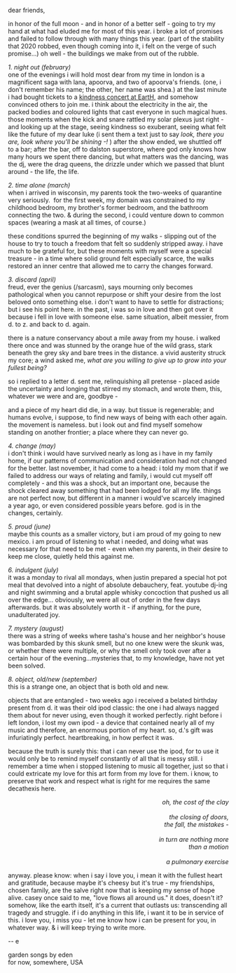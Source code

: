 dear friends,

in honor of the full moon - and in honor of a better self - going to try my hand at what had eluded me for most of this year. i broke a lot of promises and failed to follow through with many things this year. (part of the stability that 2020 robbed, even though coming into it, i felt on the verge of such promise...) oh well - the buildings we make from out of the rubble.

_1\. night out (february)_<br>one of the evenings i will hold most dear from my time in london is a magnificent saga with lana, apoorva, and two of apoorva's friends. (one, i don't remember his name; the other, her name was shea.) at the last minute i had bought tickets to a [kindness concert at EartH](http://youtu.be/evudz3nwikk?c=34ebca37-bdf5-43c1-977c-a4799b77fb19), and somehow convinced others to join me. i think about the electricity in the air, the packed bodies and coloured lights that cast everyone in such magical hues. those moments when the kick and snare rattled my solar plexus just right - and looking up at the stage, seeing kindness so exuberant, seeing what felt like the future of my dear luke (i sent them a text just to say _look, there you are, look where you'll be shining -!_ ) after the show ended, we shuttled off to a bar; after the bar, off to dalston superstore, where god only knows how many hours we spent there dancing, but what matters was the dancing, was the dj, were the drag queens, the drizzle under which we passed that blunt around - the life, the life.

_2\. time alone (march)_<br>when i arrived in wisconsin, my parents took the two-weeks of quarantine very seriously.  for the first week, my domain was constrained to my childhood bedroom, my brother's former bedroom, and the bathroom connecting the two. & during the second, i could venture down to common spaces (wearing a mask at all times, of course.)

these conditions spurred the beginning of my walks - slipping out of the house to try to touch a freedom that felt so suddenly stripped away. i have much to be grateful for, but these moments with myself were a special treasure - in a time where solid ground felt especially scarce, the walks restored an inner centre that allowed me to carry the changes forward.

_3\. discard (april)_<br>freud, ever the genius (/sarcasm), says mourning only becomes pathological when you cannot repurpose or shift your desire from the lost beloved onto something else. i don't want to have to settle for distractions; but i see his point here. in the past, i was so in love and then got over it because i fell in love with someone else. same situation, albeit messier, from d. to z. and back to d. again.

there is a nature conservancy about a mile away from my house. i walked there once and was stunned by the orange hue of the wild grass, stark beneath the grey sky and bare trees in the distance. a vivid austerity struck my core; a wind asked me, _what are you willing to give up to grow into your fullest being?_

so i replied to a letter d. sent me, relinquishing all pretense - placed aside the uncertainty and longing that stirred my stomach, and wrote them, this, whatever we were and are, goodbye -

and a piece of my heart did die, in a way. but tissue is regenerable; and humans evolve, i suppose, to find new ways of being with each other again. the movement is nameless. but i look out and find myself somehow standing on another frontier; a place where they can never go.

_4\. change (may)_<br>i don't think i would have survived nearly as long as i have in my family home, if our patterns of communication and consideration had not changed for the better. last november, it had come to a head: i told my mom that if we failed to address our ways of relating and family, i would cut myself off completely - and this was a shock, but an important one, because the shock cleared away something that had been lodged for all my life. things are not perfect now, but different in a manner i would've scarcely imagined a year ago, or even considered possible years before. god is in the changes, certainly.

_5\. proud (june)_<br>maybe this counts as a smaller victory, but i am proud of my going to new mexico. i am proud of listening to what i needed, and doing what was necessary for that need to be met - even when my parents, in their desire to keep me close, quietly held this against me.

_6\. indulgent (july)_<br>it was a monday to rival all mondays, when justin prepared a special hot pot meal that devolved into a night of absolute debauchery, feat. youtube dj-ing and night swimming and a brutal apple whisky concoction that pushed us all over the edge... obviously, we were all out of order in the few days afterwards. but it was absolutely worth it - if anything, for the pure, unadulterated joy.

_7\. mystery (august)_<br>there was a string of weeks where tasha's house and her neighbor's house was bombarded by this skunk smell, but no one knew were the skunk was, or whether there were multiple, or why the smell only took over after a certain hour of the evening...mysteries that, to my knowledge, have not yet been solved.

_8\. object, old/new (september)_<br>this is a strange one, an object that is both old and new.

objects that are entangled - two weeks ago i received a belated birthday present from d. it was their old ipod classic: the one i had always nagged them about for never using, even though it worked perfectly. right before i left london, i lost my own ipod - a device that contained nearly all of my music and therefore, an enormous portion of my heart. so, d.'s gift was infuriatingly perfect. heartbreaking, in how perfect it was.

because the truth is surely this: that i can never use the ipod, for to use it would only be to remind myself constantly of all that is messy still. i remember a time when i stopped listening to music all together, just so that i could extricate my love for this art form from my love for them. i know, to preserve that work and respect what is right for me requires the same decathexis here.

<p align="right" style="font-style: italic;">
oh, the cost of the clay<br><br>
the closing of doors,<br>the fall, the mistakes -<br><br>
in turn are nothing more <br> than a motion<br><br>
a pulmonary exercise
</p>

anyway. please know: when i say i love you, i mean it with the fullest heart and gratitude, because maybe it's cheesy but it's true - my friendships, chosen family, are the salve right now that is keeping my sense of hope alive. casey once said to me, "love flows all around us." it does, doesn't it? somehow, like the earth itself, it's a current that outlasts us: transcending all tragedy and struggle. if i do anything in this life, i want it to be in service of this. i love you, i miss you - let me know how i can be present for you, in whatever way. & i will keep trying to write more.

-- e

<p class="caption">
<a target="_blank" src="https://gardensongs.github.io">garden songs</a> by eden <br>
for now, somewhere, USA <br>
</p>